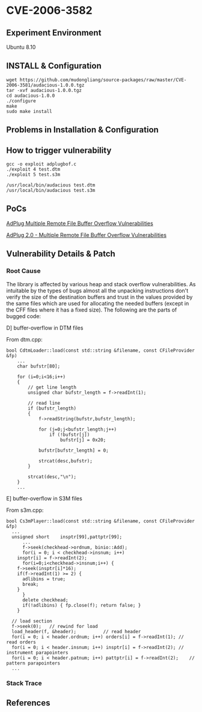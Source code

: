 # CVE-2006-3582

## Experiment Environment

Ubuntu 8.10

## INSTALL & Configuration

```
wget https://github.com/mudongliang/source-packages/raw/master/CVE-2006-3581/audacious-1.0.0.tgz
tar -xvf audacious-1.0.0.tgz
cd audacious-1.0.0
./configure
make
sudo make install
```

## Problems in Installation & Configuration


## How to trigger vulnerability

```
gcc -o exploit adplugbof.c
./exploit 4 test.dtm
./exploit 5 test.s3m

/usr/local/bin/audacious test.dtm
/usr/local/bin/audacious test.s3m
```

## PoCs

[AdPlug Multiple Remote File Buffer Overflow Vulnerabilities](https://www.securityfocus.com/bid/18859/exploit)

[AdPlug 2.0 - Multiple Remote File Buffer Overflow Vulnerabilities](https://www.exploit-db.com/exploits/28181/)

## Vulnerability Details & Patch

### Root Cause

The library is affected by various heap and stack overflow
vulnerabilities.
As intuitable by the types of bugs almost all the unpacking
instructions don't verify the size of the destination buffers and trust
in the values provided by the same files which are used for allocating
the needed buffers (except in the CFF files where it has a fixed size).
The following are the parts of bugged code:

D] buffer-overflow in DTM files

From dtm.cpp:

```
bool CdtmLoader::load(const std::string &filename, const CFileProvider &fp)
    ...
    char bufstr[80];

    for (i=0;i<16;i++)
    {
        // get line length
        unsigned char bufstr_length = f->readInt(1);

        // read line
        if (bufstr_length)
        {
            f->readString(bufstr,bufstr_length);

            for (j=0;j<bufstr_length;j++)
                if (!bufstr[j])
                    bufstr[j] = 0x20;

            bufstr[bufstr_length] = 0;

            strcat(desc,bufstr);
        }

        strcat(desc,"\n");
    }
    ...
```

E] buffer-overflow in S3M files

From s3m.cpp:

```
bool Cs3mPlayer::load(const std::string &filename, const CFileProvider &fp)
  ...
  unsigned short    insptr[99],pattptr[99];
      ...
      f->seek(checkhead->ordnum, binio::Add);
      for(i = 0; i < checkhead->insnum; i++)
    insptr[i] = f->readInt(2);
      for(i=0;i<checkhead->insnum;i++) {
    f->seek(insptr[i]*16);
    if(f->readInt(1) >= 2) {
      adlibins = true;
      break;
    }
      }
      delete checkhead;
      if(!adlibins) { fp.close(f); return false; }
    }

  // load section
  f->seek(0);   // rewind for load
  load_header(f, &header);          // read header
  for(i = 0; i < header.ordnum; i++) orders[i] = f->readInt(1); // read orders
  for(i = 0; i < header.insnum; i++) insptr[i] = f->readInt(2); // instrument parapointers
  for(i = 0; i < header.patnum; i++) pattptr[i] = f->readInt(2);    // pattern parapointers
  ...
```


### Stack Trace

## References
